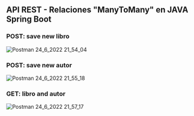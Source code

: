 ## API REST - Relaciones "ManyToMany" en JAVA Spring Boot
### POST: save new libro
![Postman 24_6_2022 21_54_04](https://user-images.githubusercontent.com/88462536/175753514-a8cf4123-885b-497c-931d-5b3c58dcbca2.png)
### POST: save new autor
![Postman 24_6_2022 21_55_18](https://user-images.githubusercontent.com/88462536/175753531-a0d90ba8-0017-4dc5-a1f8-c5cd92281948.png)
### GET: libro and autor
![Postman 24_6_2022 21_57_17](https://user-images.githubusercontent.com/88462536/175753548-2c80eb24-ab6c-40a7-9775-87c0c1c893dd.png)
